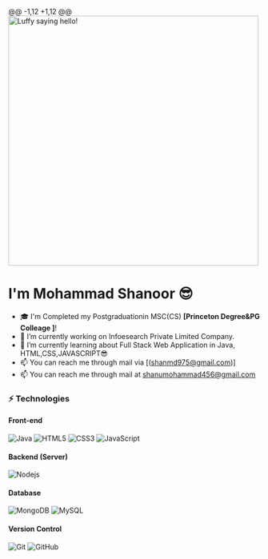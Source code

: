 @@ -1,12 +1,12 @@
<img src="https://media.tenor.com/L5g2mZgoLykAAAAC/office-of-course.gif" width="500" title="Yes I love One Piece ☠" alt="Luffy saying hello!">
# I'm **Mohammad Shanoor** 😎
- 🎓 I'm Completed my Postgraduationin MSC(CS) **[Princeton Degree&PG Colleage ]**!
- 🔭 I’m currently working on Infoesearch Private Limited Company.
- 🌱 I’m currently learning about Full Stack Web Application in Java, HTML,CSS,JAVASCRIPT😎  
- 📫 You can reach me through mail via [(shanmd975@gmail.com)]
- 📫 You can reach me through mail at shanumohammad456@gmail.com 

### ⚡ Technologies
#### Front-end 
![Java](https://img.shields.io/badge/-Java-orange?style=flat-square&logo=java)
![HTML5](https://img.shields.io/badge/-HTML5-E34F26?style=flat-square&logo=html5&logoColor=white)
![CSS3](https://img.shields.io/badge/-CSS3-1572B6?style=flat-square&logo=css3)
![JavaScript](https://img.shields.io/badge/-JavaScript-black?style=flat-square&logo=javascript)
#### Backend (Server)
![Nodejs](https://img.shields.io/badge/-Nodejs-black?style=flat-square&logo=Node.js)
#### Database
![MongoDB](https://img.shields.io/badge/-MongoDB-black?style=flat-square&logo=mongodb)
![MySQL](https://img.shields.io/badge/-MySQL-fffff0?style=flat-square&logo=mysql)
#### Version Control
![Git](https://img.shields.io/badge/-Git-black?style=flat-square&logo=git)
![GitHub](https://img.shields.io/badge/-GitHub-181717?style=flat-square&logo=github)
